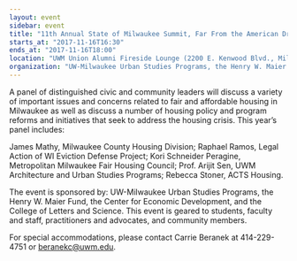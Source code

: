 ```yaml
---
layout: event
sidebar: event
title: "11th Annual State of Milwaukee Summit, Far From the American Dream: Milwaukee's Fair and Affordable Housing Crisis"
starts_at: "2017-11-16T16:30"
ends_at: "2017-11-16T18:00"
location: "UWM Union Alumni Fireside Lounge (2200 E. Kenwood Blvd., Milwaukee)"
organization: "UW-Milwaukee Urban Studies Programs, the Henry W. Maier Fund, the Center for Economic Development, and the College of Letters and Science"
---
```


A panel of distinguished civic and community leaders will discuss a variety of important issues and concerns related to fair and affordable housing in Milwaukee as well as discuss a number of housing policy and program reforms and initiatives that seek to address the housing crisis.  This year’s panel includes:

James Mathy, Milwaukee County Housing Division;
Raphael Ramos, Legal Action of WI Eviction Defense Project; 
Kori Schneider Peragine, Metropolitan Milwaukee Fair Housing Council; 
Prof. Arijit Sen, UWM Architecture and Urban Studies Programs; 
Rebecca Stoner, ACTS Housing.  

The event is sponsored by: UW-Milwaukee Urban Studies Programs, the Henry W. Maier Fund, the Center for Economic Development, and the College of Letters and Science. This event is geared to students, faculty and staff, practitioners and advocates, and community members.

For special accommodations, please contact Carrie Beranek at 414-229-4751 or beranekc@uwm.edu.
